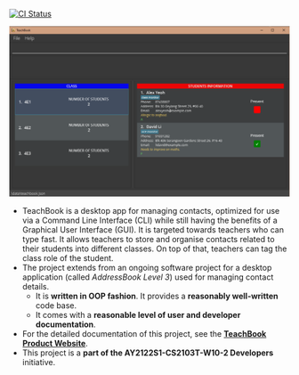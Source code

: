 [![CI Status](https://github.com/se-edu/addressbook-level3/workflows/Java%20CI/badge.svg)](https://github.com/se-edu/addressbook-level3/actions)

![Ui](docs/images/Ui.png)

* TeachBook is a desktop app for managing contacts, optimized for use via a Command Line Interface (CLI) while still
  having the benefits of a Graphical User Interface (GUI). It is targeted towards teachers who can type fast. It allows
  teachers to store and organise contacts related to their students into different classes. On top of that, teachers 
  can tag the class role of the student.
* The project extends from an ongoing software project for a desktop application (called _AddressBook Level 3_) 
  used for managing contact details.
  * It is **written in OOP fashion**. It provides a **reasonably well-written** code base.
  * It comes with a **reasonable level of user and developer documentation**.
* For the detailed documentation of this project, see the 
  **[TeachBook Product Website](https://ay2122s1-cs2103t-w10-2.github.io/tp/)**.
* This project is a **part of the AY2122S1-CS2103T-W10-2 Developers** initiative.
